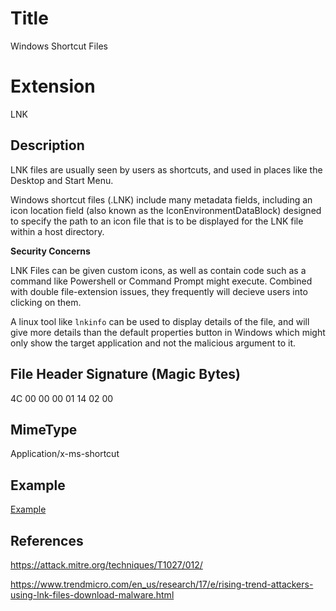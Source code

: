# Title

Windows Shortcut Files

# Extension

LNK

## Description

LNK files are usually seen by users as shortcuts, and used in places like the Desktop and Start Menu.

Windows shortcut files (.LNK) include many metadata fields, including an icon location field (also known as the IconEnvironmentDataBlock) designed to specify the path to an icon file that is to be displayed for the LNK file within a host directory.



**Security Concerns**

LNK Files can be given custom icons, as well as contain code such as a command like Powershell or Command Prompt might execute. Combined with double file-extension issues, they frequently will decieve users into clicking on them.

A linux tool like `lnkinfo` can be used to display details of the file, and will give more details than the default properties button in Windows which might only show the target application and not the malicious argument to it.

## File Header Signature (Magic Bytes)

4C 00 00 00 01 14 02 00

## MimeType

Application/x-ms-shortcut

## Example

[Example](../../../FileExamples/raw/main/ExampleFiles//example.lnk)

## References

https://attack.mitre.org/techniques/T1027/012/

https://www.trendmicro.com/en_us/research/17/e/rising-trend-attackers-using-lnk-files-download-malware.html
